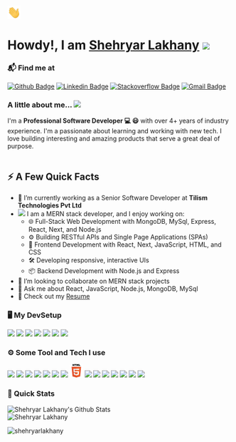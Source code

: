 <img width="30px" margin="0px" src="https://raw.githubusercontent.com/ABSphreak/ABSphreak/master/gifs/Hi.gif">
<h1>Howdy!, I am <a href="https://github.com/Shehryarlakhany">Shehryar Lakhany</a> <img height="30px" src="https://emojis.slackmojis.com/emojis/images/1531849430/4246/blob-sunglasses.gif?1531849430"></h1>
</h1>

### 📬 Find me at
[![Github Badge](http://img.shields.io/badge/-Github-black?style=flat-square&logo=github&link=https://github.com/Shehryarlakhany/)](https://github.com/Shehryarlakhany/) 
[![Linkedin Badge](https://img.shields.io/badge/-LinkedIn-blue?style=flat-square&logo=Linkedin&logoColor=white&link=https://www.linkedin.com/in/shairyar-lakhany-78219621a/)](https://www.linkedin.com/in/shairyar-lakhany-78219621a/)
[![Stackoverflow Badge](https://img.shields.io/badge/-Stack%20overflow-FE7A16?style=flat-square&logo=stack-overflow&logoColor=white&link=https://stackoverflow.com/users/11534375/hemanth-kollipara)](https://stackoverflow.com/users/11534375/hemanth-kollipara)
[![Gmail Badge](https://img.shields.io/badge/-Gmail-d14836?style=flat-square&logo=Gmail&logoColor=white&link=mailto:shehryar.lakhany@gmail.com)](mailto:shehryar.lakhany@gmail.com)


### A little about me...  <img src="https://media.giphy.com/media/VgCDAzcKvsR6OM0uWg/giphy.gif" width="50"> 
I'm a **Professional Software Developer 💻 😃** with over 4+ years of industry experience. I'm a passionate about learning and working with new tech. I love building interesting and amazing products that serve a great deal of purpose. <br/><br/>




## ⚡️ A Few Quick Facts

- 🔭 I’m currently working as a Senior Software Developer at **Tilism Technologies Pvt Ltd**
- <img src="https://media.giphy.com/media/WUlplcMpOCEmTGBtBW/giphy.gif" width="30">  I am a MERN stack developer, and I enjoy working on:
  - 🌐 Full-Stack Web Development with MongoDB, MySql, Express, React, Next, and Node.js
  - ⚙️ Building RESTful APIs and Single Page Applications (SPAs)
  - 🎨 Frontend Development with React, Next, JavaScript, HTML, and CSS
  - 🛠 Developing responsive, interactive UIs
  - 📦 Backend Development with Node.js and Express
- 👯 I’m looking to collaborate on MERN stack projects
- 💬 Ask me about React, JavaScript, Node.js, MongoDB, MySql
- 📙 Check out my [Resume](https://www.linkedin.com/in/shairyar-lakhany-78219621a/)

  
### 🖥️ My DevSetup
<img src="https://img.shields.io/badge/Probook-555555.svg?&style=flat-square&logo=hp&logoColor=0096d6"> <img src="https://img.shields.io/badge/Windows-555555.svg?&style=flat-square&logo=windows&logoColor=0078D6"> <img src="https://img.shields.io/badge/Chrome-555555.svg?&style=flat-square&logo=google-chrome&logoColor=FABC0C"> <img src="https://img.shields.io/badge/VS Code-555555?style=flat-square&logo=visual-studio-code&logoColor=007ACC"> <img src="https://img.shields.io/badge/Postman-555555?style=flat-square&logo=postman&logoColor=EF5B25"> <img src="https://img.shields.io/badge/Terminal-555555.svg?&style=flat-square&logo=cmd&logoColor=white"> <img src="https://img.shields.io/badge/Slack-555555.svg?&style=flat-square&logo=slack&logoColor=1ED760"> 


### ⚙️ Some Tool and Tech I use
<code><img height="30" src="https://cdn.worldvectorlogo.com/logos/react-2.svg"></code>
<code><img height="30" src="https://www.vectorlogo.zone/logos/nextjs/nextjs-icon.svg"></code>
<code><img height="30" src="https://cdn.worldvectorlogo.com/logos/logo-javascript.svg"></code>
<code><img height="30" src="https://cdn.worldvectorlogo.com/logos/typescript.svg"></code>
<code><img height="30" src="https://avatars3.githubusercontent.com/u/9950313?s=200&v=4"></code>
<code><img height="30" src="https://avatars1.githubusercontent.com/u/45120?s=200&v=4"></code>
<code><img height="30" src="https://www.vectorlogo.zone/logos/mysql/mysql-official.svg"></code>
<code><img height="30" src="https://raw.githubusercontent.com/github/explore/80688e429a7d4ef2fca1e82350fe8e3517d3494d/topics/html/html.png"></code>
<code><img height="30" src="https://avatars1.githubusercontent.com/u/1517864?s=200&v=4"></code>
<code><img height="30" src="https://avatars1.githubusercontent.com/u/2918581?s=200&v=4"></code>
<code><img height="30" src="https://cdn.worldvectorlogo.com/logos/material-ui-1.svg"></code>
<code><img height="30" src="https://avatars3.githubusercontent.com/u/18133?s=200&v=4"></code>
<code><img height="30" src="https://cdn.worldvectorlogo.com/logos/tailwindcss.svg"></code>
<code><img height="30" src="https://cdn.worldvectorlogo.com/logos/firebase-2.svg"></code>
<code><img height="30" src="https://cdn.worldvectorlogo.com/logos/redux.svg"></code>



### 🚀 Quick Stats
<p>
<img width="450" align="left" src="https://github-readme-stats.vercel.app/api?username=Shehryarlakhany&show_icons=true&line_height=21&theme=react" alt="Shehryar Lakhany's Github Stats" />
<img width="340" height="155" src="https://github-readme-stats.vercel.app/api/top-langs?username=shehryarlakhany&show_icons=true&locale=en&layout=compact&theme=react" alt="Shehryar Lakhany" />
</p>

<p>
<img width="450" align="left" src="https://github-readme-streak-stats.herokuapp.com/?user=shehryarlakhany&show_icons=true&locale=en&theme=react" alt="shehryarlakhany" />
</p>

